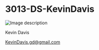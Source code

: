 # 3013-DS-KevinDavis

![Image description](https://avatars2.githubusercontent.com/u/45161204?s=400&u=458ebf96eed7be43670d64d71c7b41a25a74991c&v=4)

Kevin Davis

KevinDavis.gd@gmail.com
